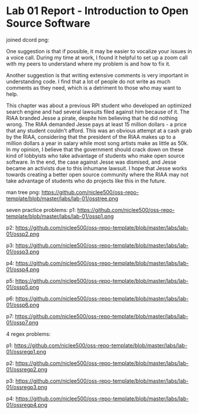 # Lab 01 Report - Introduction to Open Source Software

joined dcord png:


One suggestion is that if possible, it may be easier to vocalize your issues in a voice call. During my time at work, I found it helpful to set up a zoom call with my peers to understand where my problem is and how to fix it. 

Another suggestion is that writing extensive comments is very important in understanding code. I find that a lot of people do not write as much comments as they need, which is a detriment to those who may want to help.

This chapter was about a previous RPI student who developed an optimized search engine and had several lawsuits filed against him because of it. The RIAA branded Jesse a pirate, despite him believing that he did nothing wrong. The RIAA demanded Jesse pays at least 15 million dollars - a price that any student couldn't afford. This was an obvious attempt at a cash grab by the RIAA, considering that the president of the RIAA makes up to a million dollars a year in salary while most song artists make as little as 50k. In my opinion, I believe that the government should crack down on these kind of lobbyists who take advantage of students who make open source software. In the end, the case against Jesse was dismised, and Jesse became an activists due to this inhumane lawsuit. I hope that Jesse works towards creating a better open source community where the RIAA may not take advantage of students who do projects like this in the future. 

man tree png:
https://github.com/niclee500/oss-repo-template/blob/master/labs/lab-01/osstree.png

seven practice problems:
p1:
https://github.com/niclee500/oss-repo-template/blob/master/labs/lab-01/ossp1.png

p2:
https://github.com/niclee500/oss-repo-template/blob/master/labs/lab-01/ossp2.png

p3:
https://github.com/niclee500/oss-repo-template/blob/master/labs/lab-01/ossp3.png

p4:
https://github.com/niclee500/oss-repo-template/blob/master/labs/lab-01/ossp4.png

p5:
https://github.com/niclee500/oss-repo-template/blob/master/labs/lab-01/ossp5.png

p6:
https://github.com/niclee500/oss-repo-template/blob/master/labs/lab-01/ossp6.png

p7:
https://github.com/niclee500/oss-repo-template/blob/master/labs/lab-01/ossp7.png

4 regex problems:

p1:
https://github.com/niclee500/oss-repo-template/blob/master/labs/lab-01/ossregp1.png

p2:
https://github.com/niclee500/oss-repo-template/blob/master/labs/lab-01/ossregp2.png

p3:
https://github.com/niclee500/oss-repo-template/blob/master/labs/lab-01/ossregp3.png

p4:
https://github.com/niclee500/oss-repo-template/blob/master/labs/lab-01/ossregp4.png
